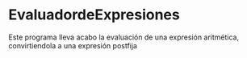 # EvaluadordeExpresiones
Este programa lleva acabo la evaluación de una expresión aritmética, convirtiendola a una expresión postfija 
